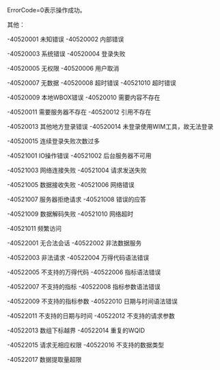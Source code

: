 ErrorCode=0表示操作成功。

其他：

-40520001  未知错误 -40520002  内部错误

-40520003  系统错误 -40520004  登录失败

-40520005  无权限 -40520006  用户取消

-40520007  无数据 -40520008  超时错误      -40521010  超时错误

-40520009  本地WBOX错误 -40520010  需要内容不存在

-40520011  需要服务器不存在 -40520012  引用不存在

-40520013  其他地方登录错误 -40520014  未登录使用WIM工具，故无法登录

-40520015  连续登录失败次数过多

 

-40521001  IO操作错误 -40521002  后台服务器不可用

-40521003  网络连接失败 -40521004  请求发送失败

-40521005  数据接收失败 -40521006  网络错误

-40521007  服务器拒绝请求 -40521008  错误的应答

-40521009  数据解码失败 -40521010  网络超时

-40521011  频繁访问

 

-40522001  无合法会话 -40522002  非法数据服务

-40522003  非法请求 -40522004  万得代码语法错误

-40522005  不支持的万得代码 -40522006  指标语法错误

-40522007  不支持的指标 -40522008  指标参数语法错误

-40522009  不支持的指标参数 -40522010  日期与时间语法错误

-40522011  不支持的日期与时间 -40522012  不支持的请求参数

-40522013  数组下标越界 -40522014  重复的WQID

-40522015  请求无相应权限 -40522016  不支持的数据类型

-40522017  数据提取量超限